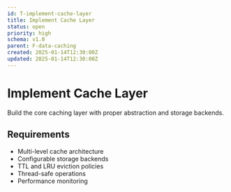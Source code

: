 ```yaml
---
id: T-implement-cache-layer
title: Implement Cache Layer
status: open
priority: high
schema: v1.0
parent: F-data-caching
created: 2025-01-14T12:30:00Z
updated: 2025-01-14T12:30:00Z
---
```


# Implement Cache Layer

Build the core caching layer with proper abstraction and storage backends.

## Requirements

- Multi-level cache architecture
- Configurable storage backends
- TTL and LRU eviction policies
- Thread-safe operations
- Performance monitoring

